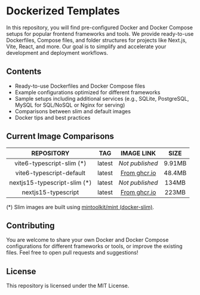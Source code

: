 # Dockerized Templates

In this repository, you will find pre-configured Docker and Docker Compose setups for popular frontend frameworks and tools. We provide ready-to-use Dockerfiles, Compose files, and folder structures for projects like Next.js, Vite, React, and more. Our goal is to simplify and accelerate your development and deployment workflows.

## Contents

- Ready-to-use Dockerfiles and Docker Compose files
- Example configurations optimized for different frameworks
- Sample setups including additional services (e.g., SQLite, PostgreSQL, MySQL for SQL/NoSQL or Nginx for serving)
- Comparisons between slim and default images
- Docker tips and best practices

## Current Image Comparisons

| REPOSITORY      | TAG    | IMAGE LINK     | SIZE    | 
|:---------------:|:------:|:--------------:|:-------:|
| vite6-typescript-slim (*)   | latest | _Not published_ | 9.91MB  |
| vite6-typescript-default    | latest | [From ghcr.io](ghcr.io/wiseweb-works/dockerized-templates/vite6-typescript-docker:latest) | 48.4MB  |
| nextjs15-typescript-slim (*) | latest | _Not published_ | 134MB   |
| nextjs15-typescript  | latest | [From ghcr.io](ghcr.io/wiseweb-works/dockerized-templates/nextjs15-typescript-docker:latest) | 223MB   |

(*) Slim images are built using [mintoolkit/mint (docker-slim)](https://github.com/mintoolkit/mint).

## Contributing

You are welcome to share your own Docker and Docker Compose configurations for different frameworks or tools, or improve the existing files. Feel free to open pull requests and suggestions!

## License

This repository is licensed under the MIT License.
